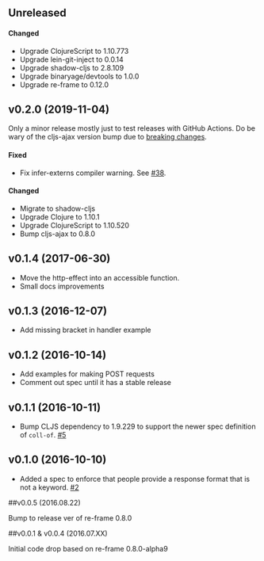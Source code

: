 ## Unreleased

#### Changed

- Upgrade ClojureScript to 1.10.773 
- Upgrade lein-git-inject to 0.0.14
- Upgrade shadow-cljs to 2.8.109
- Upgrade binaryage/devtools to 1.0.0
- Upgrade re-frame to 0.12.0

## v0.2.0 (2019-11-04)

Only a minor release mostly just to test releases with GitHub Actions. Do be
wary of the cljs-ajax version bump due to [breaking changes](https://github.com/JulianBirch/cljs-ajax/blob/master/CHANGES.md#version-08).

#### Fixed

* Fix infer-externs compiler warning. 
  See [#38](https://github.com/day8/re-frame-http-fx/issues/38).

#### Changed

* Migrate to shadow-cljs
* Upgrade Clojure to 1.10.1
* Upgrade ClojureScript to 1.10.520
* Bump cljs-ajax to 0.8.0

## v0.1.4 (2017-06-30)

* Move the http-effect into an accessible function.
* Small docs improvements

## v0.1.3 (2016-12-07)

* Add missing bracket in handler example

## v0.1.2 (2016-10-14)

* Add examples for making POST requests
* Comment out spec until it has a stable release

## v0.1.1 (2016-10-11)

* Bump CLJS dependency to 1.9.229 to support the newer spec definition of `coll-of`. [#5](https://github.com/day8/re-frame-http-fx/issues/5)

## v0.1.0 (2016-10-10)

* Added a spec to enforce that people provide a response format that is not a keyword. [#2](https://github.com/day8/re-frame-http-fx/issues/2)

##v0.0.5           (2016.08.22)

Bump to release ver of re-frame 0.8.0

##v0.0.1 & v0.0.4  (2016.07.XX)

Initial code drop based on re-frame 0.8.0-alpha9
